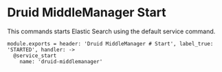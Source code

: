 
# Druid MiddleManager Start

This commands starts Elastic Search using the default service command.

    module.exports = header: 'Druid MiddleManager # Start', label_true: 'STARTED', handler: ->
      @service_start
        name: 'druid-middlemanager'
